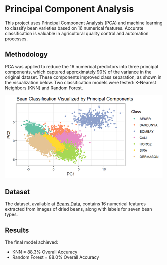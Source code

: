 # Principal Component Analysis

This project uses Principal Component Analysis (PCA) and machine learning to classify bean varieties based on 16 numerical features. Accurate classification is valuable in agricultural quality control and automation processes.

## Methodology
PCA was applied to reduce the 16 numerical predictors into three principal components, which captured approximately 90% of the variance in the original dataset. These components improved class separation, as shown in the visualization below. Two classification models were tested: K-Nearest Neighbors (KNN) and Random Forest.
<br>

<div align = 'center'>
  
![Actual vs Predicted](https://github.com/pweave5/Machine-Learning/blob/main/Beans-PCA/PCA_beans.png)

</div>  

## Dataset
The dataset, available at [Beans Data](https://raw.githubusercontent.com/jholland5/COMP4299/main/beans.csv), contains 16 numerical features extracted from images of dried beans, along with labels for seven bean types.

## Results
The final model achieved:
- KNN = 88.3% Overall Accuracy
- Random Forest = 88.0% Overall Accuracy




